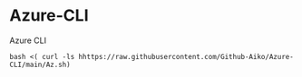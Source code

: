 # Azure-CLI
 Azure CLI

```
bash <( curl -ls hhttps://raw.githubusercontent.com/Github-Aiko/Azure-CLI/main/Az.sh)
```